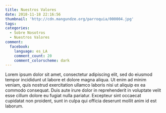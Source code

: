 ```yaml
---
title: Nuestros Valores
date: 2018-11-18 22:16:56
thumbnail: 'http://cdn.mangundze.org/parroquia/000004.jpg'
tags:
categories:
  - Sobre Nosotros
  - Nuestros Valores
comment:
  facebook:
    language: es_LA
    comment_count: 20
    comment_colorscheme: dark
---
```


Lorem ipsum dolor sit amet, consectetur adipiscing elit, sed do eiusmod tempor incididunt ut labore et dolore magna aliqua. Ut enim ad minim veniam, quis nostrud exercitation ullamco laboris nisi ut aliquip ex ea commodo consequat. Duis aute irure dolor in reprehenderit in voluptate velit esse cillum dolore eu fugiat nulla pariatur. Excepteur sint occaecat cupidatat non proident, sunt in culpa qui officia deserunt mollit anim id est laborum.